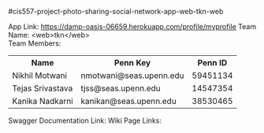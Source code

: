 #cis557-project-photo-sharing-social-network-app-web-tkn-web


App Link: https://damp-oasis-06659.herokuapp.com/profile/myprofile
Team Name: \<web\>tkn\</web\> <br>
Team Members: 
<table>
 <tr>
    <th>Name</th>
   <th>Penn Key</th>
    <th>Penn ID</th>
 </tr>
 <tr>
    <td>Nikhil Motwani</td>
   <td>nmotwani@seas.upenn.edu</td>
    <td>59451134</td>
   </tr>
 <tr>
    <td>Tejas Srivastava</td>
   <td>tjss@seas.upenn.edu</td>
    <td>14547354</td>
  </tr>
  <tr>
    <td>Kanika Nadkarni</td>
    <td>kanikan@seas.upenn.edu</td>
    <td>38530465</td>
   </tr>
  </table>
  
  Swagger Documentation Link:
  Wiki Page Links:
  
